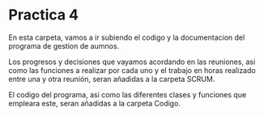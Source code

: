 # Practica 4
En esta carpeta, vamos a ir subiendo el codigo y la documentacion del programa de gestion de aumnos.

Los progresos y decisiones que vayamos acordando en las reuniones, asi como las funciones a realizar por cada uno y el trabajo en horas realizado entre una y otra reunión, seran añadidas a la carpeta SCRUM.

El codigo del programa, asi como las diferentes clases y funciones que empleara este, seran añadidas a la carpeta Codigo.
